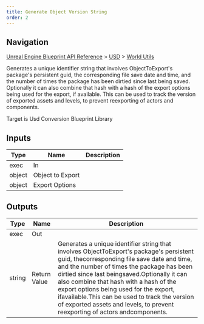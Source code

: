 ```yaml
---
title: Generate Object Version String
order: 2
---
```

## Navigation

[Unreal Engine Blueprint API Reference](https://dev.epicgames.com/documentation/en-us/unreal-engine/BlueprintAPI) > [USD](https://dev.epicgames.com/documentation/en-us/unreal-engine/BlueprintAPI/USD) > [World Utils](https://dev.epicgames.com/documentation/en-us/unreal-engine/BlueprintAPI/USD/WorldUtils)

Generates a unique identifier string that involves ObjectToExport's package's persistent guid, the
corresponding file save date and time, and the number of times the package has been dirtied since last being
saved.
Optionally it can also combine that hash with a hash of the export options being used for the export, if
available.
This can be used to track the version of exported assets and levels, to prevent reexporting of actors and
components.

Target is Usd Conversion Blueprint Library

## Inputs

| Type | Name | Description |
| --- | --- | --- |
| exec | In |  |
| object | Object to Export |  |
| object | Export Options |  |

## Outputs

| Type | Name | Description |
| --- | --- | --- |
| exec | Out |  |
| string | Return Value | Generates a unique identifier string that involves ObjectToExport's package's persistent guid, thecorresponding file save date and time, and the number of times the package has been dirtied since last beingsaved.Optionally it can also combine that hash with a hash of the export options being used for the export, ifavailable.This can be used to track the version of exported assets and levels, to prevent reexporting of actors andcomponents. |
